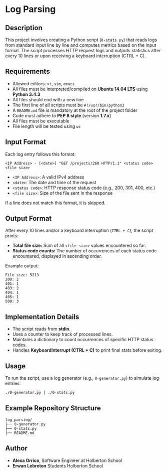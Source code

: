 # Log Parsing

## Description
This project involves creating a Python script (`0-stats.py`) that reads logs from standard input line by line and computes metrics based on the input format. The script processes HTTP request logs and outputs statistics after every 10 lines or upon receiving a keyboard interruption (CTRL + C).

## Requirements
- Allowed editors: `vi`, `vim`, `emacs`
- All files must be interpreted/compiled on **Ubuntu 14.04 LTS** using **Python 3.4.3**
- All files should end with a new line
- The first line of all scripts must be `#!/usr/bin/python3`
- A `README.md` file is mandatory at the root of the project folder
- Code must adhere to **PEP 8 style** (version **1.7.x**)
- All files must be executable
- File length will be tested using `wc`

## Input Format
Each log entry follows this format:
```
<IP Address> - [<date>] "GET /projects/260 HTTP/1.1" <status code> <file size>
```

- `<IP Address>`: A valid IPv4 address
- `<date>`: The date and time of the request
- `<status code>`: HTTP response status code (e.g., 200, 301, 400, etc.)
- `<file size>`: Size of the file sent in the response

If a line does not match this format, it is skipped.

## Output Format
After every 10 lines and/or a keyboard interruption (`CTRL + C`), the script prints:
- **Total file size:** Sum of all `<file size>` values encountered so far.
- **Status code counts:** The number of occurrences of each status code encountered, displayed in ascending order.

Example output:
```
File size: 5213
200: 2
401: 1
403: 2
404: 1
405: 1
500: 3
```

## Implementation Details
- The script reads from **stdin**.
- Uses a counter to keep track of processed lines.
- Maintains a dictionary to count occurrences of specific HTTP status codes.
- Handles **KeyboardInterrupt (CTRL + C)** to print final stats before exiting.

## Usage
To run the script, use a log generator (e.g., `0-generator.py`) to simulate log entries:
```sh
./0-generator.py | ./0-stats.py
```

## Example Repository Structure
```
log_parsing/
├── 0-generator.py
├── 0-stats.py
├── README.md
```

## Author
- **Alexa Orrico**, Software Engineer at Holberton School
- **Erwan Lebreton** Students Holberton School

